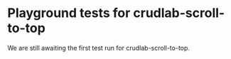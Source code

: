 # Playground tests for crudlab-scroll-to-top
We are still awaiting the first test run for crudlab-scroll-to-top.
